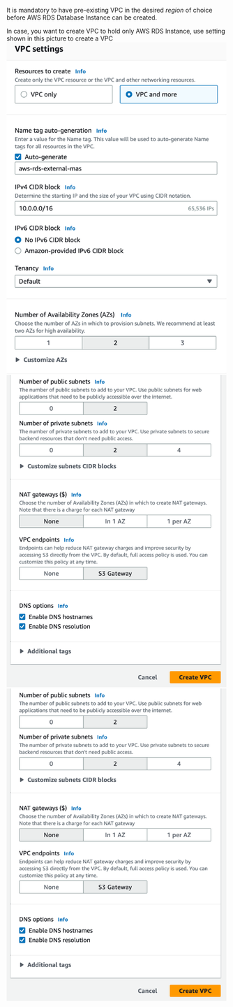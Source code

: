 It is mandatory to have pre-existing VPC in the desired *region* of choice before AWS RDS Database Instance can be created.

In case, you want to create VPC to hold only AWS RDS Instance, use setting shown in this picture to create a VPC 
![Settings-1](pics/vpc/settings-1.png)
![Settings-2](pics/vpc/settings-2.png)
![Settings-2](pics/vpc/settings-2.png)

